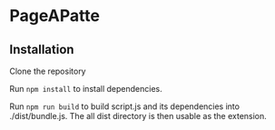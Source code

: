 # PageAPatte

## Installation

Clone the repository

Run `npm install` to install dependencies.

Run `npm run build` to build script.js and its dependencies into ./dist/bundle.js. The all dist directory is then usable as the extension.